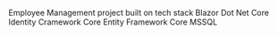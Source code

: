 Employee Management project built on tech stack 
Blazor
Dot Net Core
Identity Cramework Core
Entity Framework Core
MSSQL
